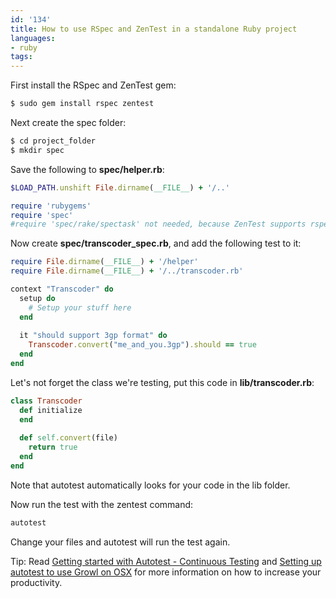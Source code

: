 ```yaml
---
id: '134'
title: How to use RSpec and ZenTest in a standalone Ruby project
languages:
- ruby
tags:
---
```

First install the RSpec and ZenTest gem:


```ruby
$ sudo gem install rspec zentest
```
    

Next create the spec folder:


```ruby
$ cd project_folder
$ mkdir spec
```
    

Save the following to **spec/helper.rb**:


```ruby
$LOAD_PATH.unshift File.dirname(__FILE__) + '/..'

require 'rubygems'
require 'spec'
#require 'spec/rake/spectask' not needed, because ZenTest supports rspec now
```
    

Now create **spec/transcoder\_spec.rb**, and add the following test to it:


```ruby
require File.dirname(__FILE__) + '/helper'
require File.dirname(__FILE__) + '/../transcoder.rb'

context "Transcoder" do
  setup do
    # Setup your stuff here
  end
  
  it "should support 3gp format" do
    Transcoder.convert("me_and_you.3gp").should == true
  end
end
```
    

Let's not forget the class we're testing, put this code in **lib/transcoder.rb**:


```ruby
class Transcoder
  def initialize
  end
  
  def self.convert(file)
    return true
  end
end
```
    

Note that autotest automatically looks for your code in the lib folder.

Now run the test with the zentest command:


```ruby
autotest
```
    

Change your files and autotest will run the test again.

Tip: Read [Getting started with Autotest - Continuous Testing](http://ph7spot.com/articles/getting_started_with_autotest) and [Setting up autotest to use Growl on OSX](http://wincent.com/knowledge-base/Setting_up_autotest_to_use_Growl) for more information on how to increase your productivity.

